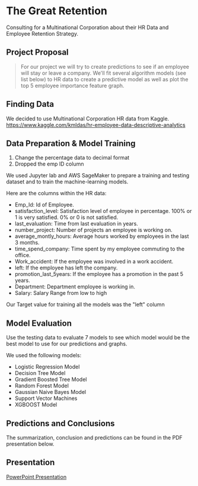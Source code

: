 # The Great Retention

Consulting for a Multinational Corporation about their HR Data and Employee Retention Strategy.


## Project Proposal

> For our project we will try to create predictions to see if an employee will stay or leave a company. We'll fit several algorithm models (see list below) to HR data to create a predictive model as well as plot the top 5 employee importance feature graph.

## Finding Data

We decided to use Multinational Corporation HR data from Kaggle. 
https://www.kaggle.com/kmldas/hr-employee-data-descriptive-analytics


## Data Preparation & Model Training

1. Change the percentage data to decimal format
2. Dropped the emp ID column

We used Jupyter lab and AWS SageMaker to prepare a training and testing dataset and to train the machine-learning models.

Here are the columns within the HR data:

* Emp_Id: Id of Employee.
* satisfaction_level: Satisfaction level of employee in percentage. 100% or 1 is very satisfied. 0% or 0 is not satisfied.
* last_evaluation: Time from last evaluation in years.
* number_project: Number of projects an employee is working on.
* average_montly_hours: Average hours worked by employees in the last 3 months.
* time_spend_company: Time spent by my employee commuting to the office.
* Work_accident: If the employee was involved in a work accident.
* left: If the employee has left the company.
* promotion_last_5years: If the employee has a promotion in the past 5 years.
* Department: Department employee is working in.
* Salary: Salary Range from low to high


Our Target value for training all the models was the "left" column

## Model Evaluation

Use the testing data to evaluate 7 models to see which model would be the best model to use for our predictions and graphs. 

We used the following models:
* Logistic Regression Model
* Decision Tree Model
* Gradient Boosted Tree Model
* Random Forest Model
* Gaussian Naive Bayes Model
* Support Vector Machines
* XGBOOST Model

## Predictions and Conclusions

The summarization, conclusion and predictions can be found in the PDF presentation below.


## Presentation

[PowerPoint Presentation](/guides/content/editing-an-existing-page)
